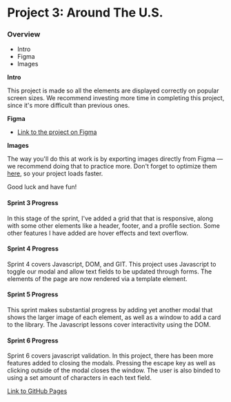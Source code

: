 # Project 3: Around The U.S.

### Overview

- Intro
- Figma
- Images

**Intro**

This project is made so all the elements are displayed correctly on popular screen sizes. We recommend investing more time in completing this project, since it's more difficult than previous ones.

**Figma**

- [Link to the project on Figma](<https://www.figma.com/file/qhaOotEKWQzeOB0pMXWByj/Sprint-4%3A-Around-The-U.S.-%2F-desktop-%2B-mobile-(Copy)?type=design&node-id=0%3A1&t=Q2QRTW1x0PCrKQKg-1>)

**Images**

The way you'll do this at work is by exporting images directly from Figma — we recommend doing that to practice more. Don't forget to optimize them [here](https://tinypng.com/), so your project loads faster.

Good luck and have fun!

#### Sprint 3 Progress

In this stage of the sprint, I've added a grid that that is responsive, along with some other elements like a header, footer, and a profile section. Some other features I have added are hover effects and text overflow.

#### Sprint 4 Progress

Sprint 4 covers Javascript, DOM, and GIT. This project uses Javascript to toggle our modal and allow text fields to be updated through forms. The elements of the page are now rendered via a template element.

#### Sprint 5 Progress

This sprint makes substantial progress by adding yet another modal that shows the larger image of each element, as well as a window to add a card to the library. The Javascript lessons cover interactivity using the DOM.

#### Sprint 6 Progress

Sprint 6 covers javascript validation. In this project, there has been more features added to closing the modals. Pressing the escape key as well as clicking outside of the modal closes the window. The user is also binded to using a set amount of characters in each text field.

[Link to GitHub Pages](https://soft-yolk.github.io/se_project_aroundtheus/)
